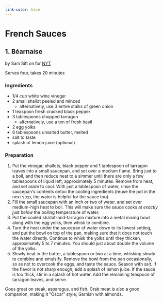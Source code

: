 ```yaml
---
link-color: blue
---
```


# French Sauces

## 1. Béarnaise 

by Sam Sift on for [NYT](https://cooking.nytimes.com/recipes/1017389-bearnaise-sauce)

Serves four, takes 20 minutes

### Ingredients

- 1/4 cup white wine vinegar
- 2 small shallot peeled and minced
    * alternatively, use 3 entire stalks of green onion
- 1 teaspoon fresh cracked black pepper
- 3 tablespoons chopped tarragon
    * alternatively, use a ton of fresh basil
- 2 egg yolks
- 6 tablespoons unsalted butter, melted
- salt to taste
- splash of lemon juice (optional)

### Preparation

1. Put the vinegar, shallots, black pepper and 1 tablespoon of tarragon leaves into a small saucepan, and set over a medium flame. Bring just to a boil, and then reduce heat to a simmer until there are only a few tablespoons of liquid left, approximately 5 minutes. Remove from heat, and set aside to cool. With just a tablespoon of water, rinse the saucepan's contents ontoo the cooling ingredients (reuse the pot in the next step, the water is helpful for the sauce too).
2. Fill the small saucepan with an inch or two of water, and set over medium-high heat to boil. This will make sure the sauce cooks at *exactly just below* the boiling temperature of water.
3. Put the cooled shallot-and-tarragon mixture into a metal mixing bowl along with the egg yolks, then whisk to combine.
4. Turn the heat under the saucepan of water down to its lowest setting, and put the bowl on top of the pan, making sure that it does not touch the water directly. Continue to whisk the yolks until they thicken, approximately 5 to 7 minutes. You should just about double the volume of the yolks.
5. Slowly beat in the butter, a tablespoon or two at a time, whisking slowly to combine and emulsify. Remove the bowl from the pan occasionally, so as not to overcook the eggs, and taste the sauce. Season with salt. If the flavor is not sharp enough, add a splash of lemon juice. If the sauce is too thick, stir in a splash of hot water. Add the remaining teaspoon of tarragon leaves, and serve.

Goes great on steak, asparagus, and fish. Crab meat is also a good companion, making it "Oscar" style; Garnish with almonds.
